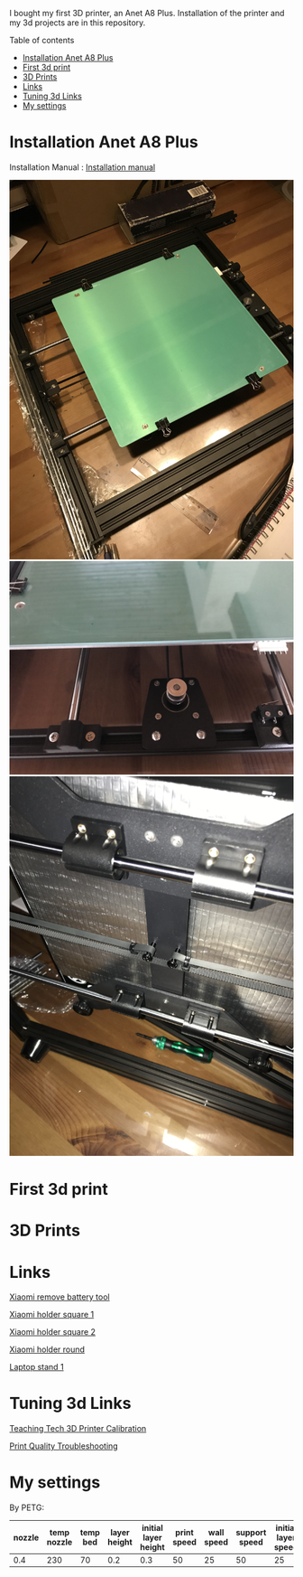 I bought my first 3D printer, an Anet A8 Plus. Installation of the printer and my 3d projects are in this repository.

Table of contents
- [Installation Anet A8 Plus](#installation-anet-a8-plus)
- [First 3d print](#first-3d-print)
- [3D Prints](#3d-prints)
- [Links](#links)
- [Tuning 3d Links](#tuning-3d-links)
- [My settings](#my-settings)


# Installation Anet A8 Plus

Installation Manual : [Installation manual](Anet_A8_Plus/a8_plus.pdf)

![](https://github.com/AndreRozendaal/3D-parts/raw/main/Anet_A8_Plus/A8.JPG)
![](https://github.com/AndreRozendaal/3D-parts/raw/main/Anet_A8_Plus/IMG_1693.JPG)
![](https://github.com/AndreRozendaal/3D-parts/raw/main/Anet_A8_Plus/IMG_1694.JPG)

# First 3d print

# 3D Prints

# Links
[Xiaomi remove battery tool](https://www.thingiverse.com/thing:3576383)

[Xiaomi holder square 1](https://www.thingiverse.com/thing:3385637)

[Xiaomi holder square 2](https://www.thingiverse.com/thing:4524957)

[Xiaomi holder round](https://www.thingiverse.com/thing:4028300)

[Laptop stand 1](https://cults3d.com/en/3d-model/gadget/notebook-stand-soporte-para-notebook-o-laptop)

# Tuning 3d Links
[Teaching Tech 3D Printer Calibration](https://teachingtechyt.github.io/calibration.html#intro)

[Print Quality Troubleshooting](https://help.prusa3d.com/en/tag/mk3s/print-quality-troubleshooting_225)


# My settings

By PETG: 


| nozzle | temp nozzle | temp bed | layer height | initial layer height | print speed | wall speed | support speed |  initial layer speed | travel speed |
| --- | --- | --- | --- | --- | --- | --- | --- | --- | ---|
| 0.4 | 230 | 70 | 0.2 | 0.3 | 50 | 25 | 50 | 25 | 150 |